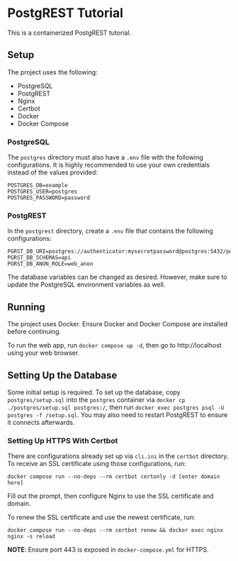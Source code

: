 # PostgREST Tutorial
This is a containerized PostgREST tutorial.

## Setup
The project uses the following:
- PostgreSQL
- PostgREST
- Nginx
- Certbot
- Docker
- Docker Compose

### PostgreSQL
The ```postgres``` directory must also have a ```.env``` file with the following configurations. It is highly recommended to use your own credentials instead of the values provided:
```
POSTGRES_DB=example
POSTGRES_USER=postgres
POSTGRES_PASSWORD=password
```

### PostgREST
In the ```postgrest``` directory, create a ```.env``` file that contains the following configurations:
```
PGRST_DB_URI=postgres://authenticator:mysecretpassword@postgres:5432/postgres
PGRST_DB_SCHEMAS=api
PGRST_DB_ANON_ROLE=web_anon
```

The database variables can be changed as desired. However, make sure to update the  PostgreSQL environment variables as well.

## Running
The project uses Docker. Ensure Docker and Docker Compose are installed before continuing.

To run the web app, run ```docker compose up -d```, then go to http://localhost using your web browser.

## Setting Up the Database
Some initial setup is required. To set up the database, copy `postgres/setup.sql` into the `postgres` container via `docker cp ./postgres/setup.sql postgres:/`, then run ```docker exec postgres psql -U postgres -f /setup.sql```. You may also need to restart PostgREST to ensure it connects afterwards.

### Setting Up HTTPS With Certbot
There are configurations already set up via `cli.ini` in the `certbot` directory. To receive an SSL certificate using those configurations, run:
```
docker compose run --no-deps --rm certbot certonly -d [enter domain here]
```

Fill out the prompt, then configure Nginx to use the SSL certificate and domain.

To renew the SSL certificate and use the newest certificate, run:
```
docker compose run --no-deps --rm certbot renew && docker exec nginx nginx -s reload
```

**NOTE**: Ensure port 443 is exposed in `docker-compose.yml` for HTTPS.
